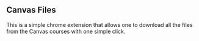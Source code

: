 ## Canvas Files

This is a simple chrome extension that allows one to download all the files from the Canvas courses with one simple click.
